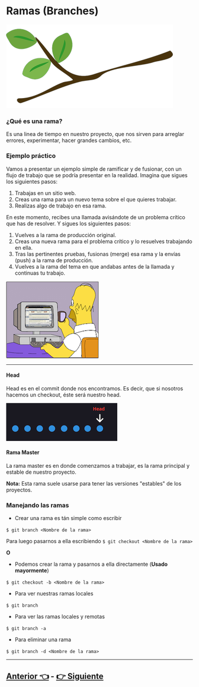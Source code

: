 # Ramas (Branches)

![Rama](Images/Rama.png)

### ¿Qué es una rama?

Es una linea de tiempo en nuestro proyecto, que nos sirven para arreglar errores, experimentar, hacer grandes cambios, etc.

### Ejemplo práctico

Vamos a presentar un ejemplo simple de ramificar y de fusionar, con un flujo de trabajo que se podría presentar en la realidad. Imagina que sigues los siguientes pasos:

1. Trabajas en un sitio web.
2. Creas una rama para un nuevo tema sobre el que quieres trabajar.
3. Realizas algo de trabajo en esa rama.

En este momento, recibes una llamada avisándote de un problema crítico que has de resolver. Y sigues los siguientes pasos:

1. Vuelves a la rama de producción original.
2. Creas una nueva rama para el problema crítico y lo resuelves trabajando en ella.
3. Tras las pertinentes pruebas, fusionas (merge) esa rama y la envías (push) a la rama de producción.
4. Vuelves a la rama del tema en que andabas antes de la llamada y continuas tu trabajo.

![Trabajador](Images/trabajador.gif)

***

#### Head

Head es en el commit donde nos encontramos. Es decir, que si nosotros hacemos un checkout, éste será nuestro head.

![Head](Images/head.png)

#### Rama Master

La rama master es en donde comenzamos a trabajar, es la rama principal y estable de nuestro proyecto.

**Nota:** Esta rama suele usarse para tener las versiones "estables" de los proyectos.

### Manejando las ramas

* Crear una rama es tán simple como escribir

`$ git branch <Nombre de la rama>`

Para luego pasarnos a ella escribiendo `$ git checkout <Nombre de la rama>`

**O**

* Podemos crear la rama y pasarnos a ella directamente (**Usado mayormente**)

`$ git checkout -b <Nombre de la rama>`

* Para ver nuestras ramas locales

`$ git branch`

* Para ver las ramas locales y remotas

`$ git branch -a`

* Para eliminar una rama

`$ git branch -d <Nombre de la rama>`

***


## [Anterior 👈](Page4.md)  -  [👉 Siguiente](Page6.md)